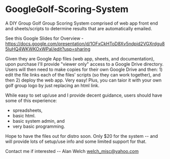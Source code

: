# GoogleGolf-Scoring-System
A DIY Group Golf Group Scoring System comprised of web app front end and sheets/scripts to determine results that are automatically emailed.

See this Google Slides for Overview -  https://docs.google.com/presentation/d/1OFxCkHToD8Xv5ndpid2VGXrdgu85IuHQ4WKWKOxWPaI/edit?usp=sharing

Given they are Google App files (web app, sheets, and documentation), upon purchase I'll provide "viewer only" access to a Google Drive directory.  Users will then need to make copies for their own Google Drive and then: 1) edit the file links each of the files' scripts (so they can work together), and then 2) deploy the web app.  Very easy!  Plus, you can taior it with your own golf group logo by just replacing an html link.

While easy to set up/use and I provide decent guidance, users should have some of this experience:
- spreadsheets,
- basic html.
- basic system admin, and
- very basic programming.

  
Hope to have the files out for distro soon.  Only $20 for the system -- and will provide lots of setup/use info and some limited support for that.

Contact me if interested -- Alan Welch  welch_misc@yahoo.com

